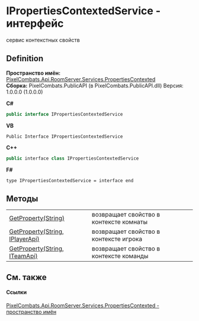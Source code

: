 # IPropertiesContextedService - интерфейс


сервис контекстных свойств



## Definition
**Пространство имён:** <a href="80301dc4-c99f-1548-9039-ba946ad569bc">PixelCombats.Api.RoomServer.Services.PropertiesContexted</a>  
**Сборка:** PixelCombats.PublicAPI (в PixelCombats.PublicAPI.dll) Версия: 1.0.0.0 (1.0.0.0)

**C#**
``` C#
public interface IPropertiesContextedService
```
**VB**
``` VB
Public Interface IPropertiesContextedService
```
**C++**
``` C++
public interface class IPropertiesContextedService
```
**F#**
``` F#
type IPropertiesContextedService = interface end
```



## Методы
<table>
<tr>
<td><a href="67737afb-2618-fd9b-c693-fe5336c7b837">GetProperty(String)</a></td>
<td>возвращает свойство в контексте комнаты</td></tr>
<tr>
<td><a href="ecc32b9e-c461-c9f0-7d65-5170ea92a2f5">GetProperty(String, IPlayerApi)</a></td>
<td>возвращает свойство в контексте игрока</td></tr>
<tr>
<td><a href="bf9a4d0d-a997-3f96-9ab5-da0aa3eb4cbc">GetProperty(String, ITeamApi)</a></td>
<td>возвращает свойство в контексте команды</td></tr>
</table>

## См. также


#### Ссылки
<a href="80301dc4-c99f-1548-9039-ba946ad569bc">PixelCombats.Api.RoomServer.Services.PropertiesContexted - пространство имён</a>  
